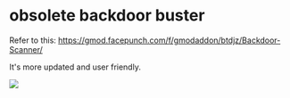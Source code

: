 # obsolete backdoor buster

Refer to this: https://gmod.facepunch.com/f/gmodaddon/btdjz/Backdoor-Scanner/

It's more updated and user friendly.

![](https://i.avasdemon.rocks/firefox_2018-07-03_16-39-44.png)
